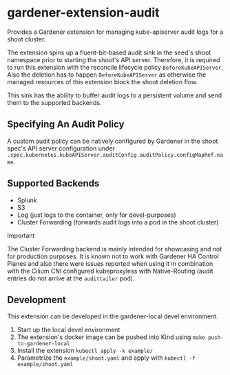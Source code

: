 # gardener-extension-audit

Provides a Gardener extension for managing kube-apiserver audit logs for a shoot cluster.

The extension spins up a fluent-bit-based audit sink in the seed's shoot namespace prior to starting the shoot's API server. Therefore, it is required to run this extension with the reconcile lifecycle policy `BeforeKubeAPIServer`. Also the deletion has to happen `BeforeKubeAPIServer` as otherwise the managed resources of this extension block the shoot deletion flow.

This sink has the ability to buffer audit logs to a persistent volume and send them to the supported backends.

## Specifying An Audit Policy

A custom audit policy can be natively configured by Gardener in the shoot spec's API server configuration under `.spec.kubernetes.kubeAPIServer.auditConfig.auditPolicy.configMapRef.name`.

## Supported Backends

- Splunk
- S3
- Log (just logs to the container, only for devel-purposes)
- Cluster Forwarding (forwards audit logs into a pod in the shoot cluster)

> [!IMPORTANT]
> The Cluster Forwarding backend is mainly intended for showcasing and not for production purposes. It is known not to work with Gardener HA Control Planes and also there were issues reported when using it in combination with the Cilium CNI configured kubeproxyless with Native-Routing (audit entries do not arrive at the `audittailer` pod).

## Development

This extension can be developed in the gardener-local devel environment.

1. Start up the local devel environment
1. The extension's docker image can be pushed into Kind using `make push-to-gardener-local`
1. Install the extension `kubectl apply -k example/`
1. Parametrize the `example/shoot.yaml` and apply with `kubectl -f example/shoot.yaml`

